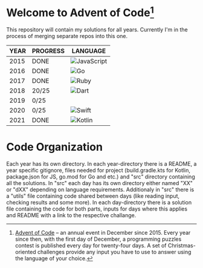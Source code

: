 # Welcome to Advent of Code[^aoc]

This repository will contain my solutions for all years. Currently I'm in the process of merging separate repos into this one.

| YEAR | PROGRESS | LANGUAGE |
| ---- | -------- | -------- |
| 2015 | DONE     | <img alt="JavaScript" src="https://img.shields.io/badge/JavaScript-444444.svg?logo=javascript"> |
| 2016 | DONE     | <img alt="Go" src="https://img.shields.io/badge/Go-444444.svg?logo=go"> |
| 2017 | DONE     | <img alt="Ruby" src="https://img.shields.io/badge/Ruby-444444.svg?logo=ruby&logoColor=CC342D"> |
| 2018 | 20/25    | <img alt="Dart" src="https://img.shields.io/badge/Dart-444444.svg?logo=dart&logoColor=0175C2"> |
| 2019 | 0/25     | |
| 2020 | 0/25     | <img alt="Swift" src="https://img.shields.io/badge/Swift-444444.svg?logo=swift"> |
| 2021 | DONE     | <img alt="Kotlin" src="https://img.shields.io/badge/Kotlin-444444.svg?logo=Kotlin"> |

# Code Organization

Each year has its own directory. In each year-directory there is a README, a year specific gitignore, files needed for project 
(build.gradle.kts for Kotlin, package.json for JS, go.mod for Go and etc.) and "src" directory containing
all the solutions. In "src" each day has its own directory either named "XX" or "dXX" depending on language requirements.
Additionaly in "src" there is a "utils" file containing code shared between days (like reading input, checking results
and some more). In each day-directory there is a solution file containing the code for both parts, inputs for days where this applies
and README with a link to the respective challange.

[^aoc]:
    [Advent of Code][aoc] – an annual event in December since 2015.
    Every year since then, with the first day of December, a programming puzzles contest is published every day for twenty-four days.
    A set of Christmas-oriented challenges provide any input you have to use to answer using the language of your choice.

[aoc]: https://adventofcode.com
